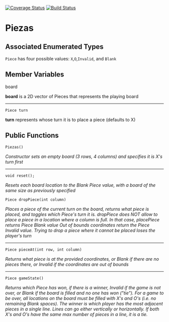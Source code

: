 [![Coverage Status](https://coveralls.io/repos/github/BFisch14/Piezas/badge.svg?branch=master)](https://coveralls.io/github/BFisch14/Piezas?branch=master)
[![Build Status](https://travis-ci.org/BFisch14/Piezas.svg?branch=master)](https://travis-ci.org/BFisch14/Piezas)
# Piezas

## Associated Enumerated Types
`Piece` has four possible values: `X`,`O`,`Invalid`, and `Blank`

## Member Variables
board

**board** is a 2D vector of Pieces that represents the playing board
___
`Piece turn` 

**turn** represents whose turn it is to place a piece (defaults to X)

## Public Functions
`Piezas()`

*Constructor sets an empty board (3 rows, 4 columns) and specifies it is X's turn first*
___
`void reset();`

*Resets each board location to the Blank Piece value, with a board of the same size as previously specified*

`Piece dropPiece(int column)`

*Places a piece of the current turn on the board, returns what piece is placed, and toggles which Piece's turn it is. dropPiece does NOT allow to place a piece in a location where a column is full. In that case, placePiece returns Piece Blank value Out of bounds coordinates return the Piece Invalid value. Trying to drop a piece where it cannot be placed loses the player's turn*
___
`Piece pieceAt(int row, int column)`

*Returns what piece is at the provided coordinates, or Blank if there are no pieces there, or Invalid if the coordinates are out of bounds*

___
`Piece gameState()`

*Returns which Piece has won, if there is a winner, Invalid if the game is not over, or Blank if the board is filled and no one has won ("tie"). For a game to be over, all locations on the board must be filled with X's and O's (i.e. no remaining Blank spaces). The winner is which player has the most adjacent pieces in a single line. Lines can go either vertically or horizontally. If both X's and O's have the same max number of pieces in a line, it is a tie.*

